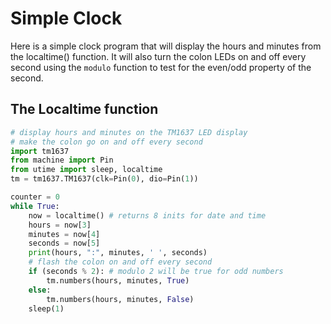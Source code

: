 # Simple Clock

Here is a simple clock program that will display the hours and minutes
from the localtime() function.  It will also turn the colon LEDs
on and off every second using the ```modulo``` function to
test for the even/odd property of the second.

## The Localtime function

```python
# display hours and minutes on the TM1637 LED display
# make the colon go on and off every second
import tm1637
from machine import Pin
from utime import sleep, localtime
tm = tm1637.TM1637(clk=Pin(0), dio=Pin(1))

counter = 0
while True:
    now = localtime() # returns 8 inits for date and time
    hours = now[3]
    minutes = now[4]
    seconds = now[5]
    print(hours, ":", minutes, ' ', seconds)
    # flash the colon on and off every second
    if (seconds % 2): # modulo 2 will be true for odd numbers
        tm.numbers(hours, minutes, True)
    else:
        tm.numbers(hours, minutes, False)
    sleep(1)
```

